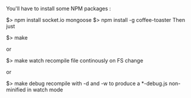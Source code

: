 You'll have to install some NPM packages :

$> npm install socket.io mongoose
$> npm install -g coffee-toaster
Then just 

$> make

or 

$> make watch
recompile file continously on FS change

or

$> make debug
recompile with -d and -w to produce a *-debug.js non-minified in watch mode
